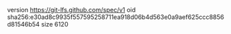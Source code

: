 version https://git-lfs.github.com/spec/v1
oid sha256:e30ad8c9935f557595258711ea918d06b4d563e0a9aef625ccc8856d81546b54
size 6120
